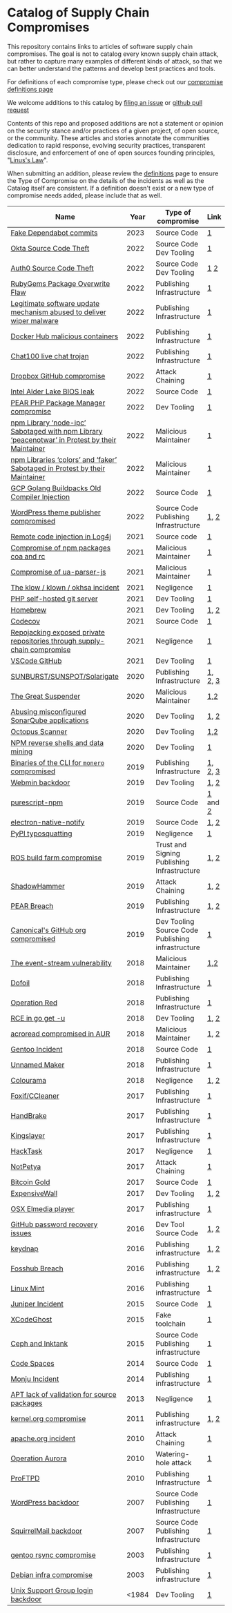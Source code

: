 <!-- cSpell:ignore markdownlint -->
<!-- markdownlint-disable MD033 -->

# Catalog of Supply Chain Compromises

This repository contains links to articles of software supply chain compromises.
The goal is not to catalog every known supply chain attack, but rather to capture
many examples of different kinds of attack, so that we can better understand the
patterns and develop best practices and tools.

For definitions of each compromise type, please check out our [compromise
definitions page](/supply-chain-security/compromises/compromise-definitions.md)

We welcome additions to this catalog by [filing an
issue](https://github.com/cncf/tag-security/issues/new/choose) or [github pull
request](https://github.com/cncf/tag-security)

Contents of this repo and proposed additions are not a statement or opinion on
the security stance and/or practices of a given project, of open source, or the
community. These articles and stories annotate the communities dedication to
rapid response, evolving security practices, transparent disclosure, and
enforcement of one of open sources founding principles, "[Linus's
Law](https://en.wikipedia.org/wiki/Linus%27s_law)".

When submitting an addition, please review the
[definitions](https://github.com/cncf/sig-security/blob/master/supply-chain-security/compromises/compromise-definitions.md)
page to ensure the Type of Compromise on the details of the incidents as well as
the Catalog itself are consistent. If a definition doesn't exist or a new type
of compromise needs added, please include that as well.
<!-- cSpell:disable -->
| Name              | Year               | Type of compromise    | Link        |
| ----------------- | ------------------ | ------------------    | ----------- |
| [Fake Dependabot commits](2023/fake-dependabot.md) | 2023 | Source Code | [1](https://checkmarx.com/blog/surprise-when-dependabot-contributes-malicious-code/) |
| [Okta Source Code Theft](2022/okta-github-repo-leak.md) | 2022 | Source Code <br> Dev Tooling | [1](https://www.bleepingcomputer.com/news/security/oktas-source-code-stolen-after-github-repositories-hacked/)
| [Auth0 Source Code Theft](2022/auth0-source-code-leak.md) | 2022 | Source Code <br> Dev Tooling | [1](https://auth0.com/blog/auth0-code-repository-archives-from-2020-and-earlier/) [2](https://www.bleepingcomputer.com/news/security/auth0-warns-that-some-source-code-repos-may-have-been-stolen/)
| [RubyGems Package Overwrite Flaw](2022/rubygems-override.md) | 2022 | Publishing Infrastructure | [1](https://www.bleepingcomputer.com/news/security/check-your-gems-rubygems-fixes-unauthorized-package-takeover-bug/)
| [Legitimate software update mechanism abused to deliver wiper malware](2022/fantasy.md) | 2022 | Publishing Infrastructure | [1](https://www.welivesecurity.com/2022/12/07/fantasy-new-agrius-wiper-supply-chain-attack/)|
| [Docker Hub malicious containers](2022/docker-hub-malicious-containers.md) | 2022 | Publishing Infrastructure | [1](https://www.bleepingcomputer.com/news/security/docker-hub-repositories-hide-over-1-650-malicious-containers/)
| [Chat100 live chat trojan](2022/Comm100-live-chat-trojan.md) | 2022 | Publishing Infrastructure | [1](https://www.securityweek.com/supply-chain-attack-targets-customer-engagement-firm-comm100)
| [Dropbox GitHub compromise](2022/dropbox-github-account-breach.md) | 2022 | Attack Chaining | [1](https://www.bleepingcomputer.com/news/security/dropbox-discloses-breach-after-hacker-stole-130-github-repositories/)
| [Intel Alder Lake BIOS leak](2022/intel-alder-lake-BIOS-leak.md) | 2022 | Source Code | [1](https://www.tomshardware.com/news/intel-confirms-6gb-alder-lake-bios-source-code-leak-new-details-emerge)
| [PEAR PHP Package Manager compromise](2022/php-pear-compromise.md) | 2022 | Dev Tooling | [1](https://blog.sonarsource.com/php-supply-chain-attack-on-pear/)
| [npm Library ‘node-ipc’ Sabotaged with npm Library ‘peacenotwar’ in Protest by their Maintainer](2022/node-ipc-peacenotwar.md) | 2022 | Malicious Maintainer | [1](https://snyk.io/blog/peacenotwar-malicious-npm-node-ipc-package-vulnerability/)|
| [npm Libraries ‘colors’ and ‘faker’ Sabotaged in Protest by their Maintainer](2022/js-faker-colors.md) | 2022 | Malicious Maintainer | [1](https://www.revenera.com/blog/software-composition-analysis/the-story-behind-colors-js-and-faker-js/)|
| [GCP Golang Buildpacks Old Compiler Injection](2022/golang-buildpacks-compiler.md) | 2022 | Source Code | [1](https://zt.dev/posts/gcp-buildpacks-old-compiler/)|
| [WordPress theme publisher compromised](2022/wp-apthemes.md) | 2022 | Source Code <br> Publishing Infrastructure | [1](https://jetpack.com/2022/01/18/backdoor-found-in-themes-and-plugins-from-accesspress-themes/), [2](https://blog.sucuri.net/2022/01/accesspress-themes-hit-with-targeted-supply-chain-attack.html)|
| [Remote code injection in Log4j](2021/log4j.md) | 2021 | Source code | [1](https://security.googleblog.com/2021/12/understanding-impact-of-apache-log4j.html) |
| [Compromise of npm packages coa and rc](2021/coa-rc.md) | 2021 | Malicious Maintainer | [1](https://blog.sonatype.com/npm-hijackers-at-it-again-popular-coa-and-rc-open-source-libraries-taken-over-to-spread-malware) |
| [Compromise of ua-parser-js](2021/ua-parser-js.md) | 2021 | Malicious Maintainer | [1](https://github.com/faisalman/ua-parser-js/issues/536) |
| [The klow / klown / okhsa incident](2021/klow-klown-okhsa.md) | 2021 | Negligence | [1](https://blog.sonatype.com/newly-found-npm-malware-mines-cryptocurrency-on-windows-linux-macos-devices) |
| [PHP self-hosted git server](2021/php.md) | 2021 | Dev Tooling | [1](https://news-web.php.net/php.internals/113838) |
| [Homebrew](2021/homebrew.md) | 2021 | Dev Tooling | [1](https://brew.sh/2021/04/21/security-incident-disclosure/), [2](https://hackerone.com/reports/1167608) |  |
| [Codecov](2021/codecov.md) | 2021 | Source Code | [1](https://about.codecov.io/security-update/) |  |
| [Repojacking exposed private repositories through supply-chain compromise](2021/repojacking.md) | 2021 | Negligence | [1](https://medium.com/@alex.birsan/dependency-confusion-4a5d60fec610) |
| [VSCode GitHub](2021/vscode.md) | 2021 | Dev Tooling | [1](https://www.bleepingcomputer.com/news/security/heres-how-a-researcher-broke-into-microsoft-vs-codes-github/) |  |
| [SUNBURST/SUNSPOT/Solarigate](2020/solarwinds.md) | 2020 | Publishing Infrastructure | [1](https://www.fireeye.com/blog/threat-research/2020/12/evasive-attacker-leverages-solarwinds-supply-chain-compromises-with-sunburst-backdoor.html), [2](https://msrc-blog.microsoft.com/2020/12/13/customer-guidance-on-recent-nation-state-cyber-attacks/), [3](https://www.crowdstrike.com/blog/sunspot-malware-technical-analysis/) |  |
| [The Great Suspender](2020/thegreatsuspender.md) | 2020 | Malicious Maintainer | [1](https://github.com/greatsuspender/thegreatsuspender/issues/1263),[2](https://lifehacker.com/ditch-the-great-suspender-before-it-becomes-a-security-1845989664) |
| [Abusing misconfigured SonarQube applications](2020/sonarqube.md) | 2020 | Dev Tooling | [1](https://www.zdnet.com/article/fbi-hackers-stole-source-code-from-us-government-agencies-and-private-companies/), [2](https://www.ic3.gov/Media/News/2020/201103-3.pdf) |
| [Octopus Scanner](2020/octopus_scanner.md) | 2020 | Dev Tooling | [1](https://securitylab.github.com/research/octopus-scanner-malware-open-source-supply-chain),[2](https://threatpost.com/octopus-scanner-tentacles-github-repositories/156204/) |
| [NPM reverse shells and data mining](2020/nodejs.md) | 2020 | Dev Tooling | [1](https://www.bleepingcomputer.com/news/security/npm-nukes-nodejs-malware-opening-windows-linux-reverse-shells/) |
| [Binaries of the CLI for `monero` compromised](2019/monero.md) | 2019 | Publishing Infrastructure | [1](https://web.getmonero.org/2019/11/19/warning-compromised-binaries.html), [2](https://github.com/monero-project/monero/issues/6151), [3](https://old.reddit.com/r/Monero/comments/dyfozs/security_warning_cli_binaries_available_on/) |
| [Webmin backdoor](2019/webmin-backdoor.md) | 2019 | Dev Tooling | [1](https://www.zdnet.com/article/backdoor-found-in-webmin-a-popular-web-based-utility-for-managing-unix-servers/), [2](http://www.webmin.com/exploit.html) |
| [purescript-npm](2019/purescript-npm.md) | 2019 | Source Code | [1](https://www.npmjs.com/advisories/1082) and [2](https://www.npmjs.com/advisories/1082) |
| [electron-native-notify](2019/electron-native-notify.md) | 2019 | Source Code | [1](https://blog.npmjs.org/post/185397814280/plot-to-steal-cryptocurrency-foiled-by-the-npm), [2](https://komodoplatform.com/update-agama-vulnerability/)|
| [PyPI typosquatting](2019/pypi.md) | 2019 | Negligence | [1](https://blog.reversinglabs.com/blog/suppy-chain-malware-detecting-malware-in-package-manager-repositories) |
| [ROS build farm compromise](2019/ros.md) | 2019 | Trust and Signing <br>Publishing Infrastructure</br> | [1](https://discourse.ros.org/t/security-issue-on-ros-build-farm/9342/8), [2](https://discourse.ros.org/t/new-gpg-keys-deployed-for-packages-ros-org/9454) |
| [ShadowHammer](2019/shadowhammer.md) | 2019 | Attack Chaining | [1](https://www.csoonline.com/article/3384259/asus-users-fall-victim-to-supply-chain-attack-through-backdoored-update.html), [2](https://securelist.com/operation-shadowhammer/89992/) |
| [PEAR Breach](2019/pear.md) | 2019 | Publishing Infrastructure | [1](https://blog.cpanel.com/when-php-went-pear-shaped-the-php-pear-compromise/), [2](https://thehackernews.com/2019/01/php-pear-hacked.html) |
| [Canonical's GitHub org compromised](2019/canonical-github.md) | 2019 | Dev Tooling <br> Source Code <br> Publishing infrastructure </br> | [1](https://www.zdnet.com/article/canonical-github-account-hacked-ubuntu-source-code-safe/) |
| [The event-stream vulnerability](2018/event_stream.md) | 2018 | Malicious Maintainer | [1](https://medium.com/intrinsic/compromised-npm-package-event-stream-d47d08605502),[2](https://github.com/dominictarr/event-stream/issues/116) |
| [Dofoil](2018/dofoil.md) | 2018 | Publishing Infrastructure | [1](https://www.zdnet.com/article/windows-attack-poisoned-bittorrent-client-set-off-huge-dofoil-outbreak-says-microsoft/) |
| [Operation Red](2018/operation-red.md) | 2018 | Publishing Infrastructure | [1](https://blog.trendmicro.com/trendlabs-security-intelligence/supply-chain-attack-operation-red-signature-targets-south-korean-organizations/) |
| [RCE in go get -u](2018/gogetu.md) | 2018 | Dev Tooling | [1](https://github.com/golang/go/issues/29230), [2](https://staaldraad.github.io/post/2019-03-28-go-get-vuln/) |
| [acroread compromised in AUR](2018/aur.md) | 2018 | Malicious Maintainer | [1](https://lists.archlinux.org/pipermail/aur-general/2018-July/034152.html), [2](https://www.bleepingcomputer.com/news/security/malware-found-in-arch-linux-aur-package-repository/) |
| [Gentoo Incident](2018/gentoo.md) | 2018    | Source Code | [1](https://wiki.gentoo.org/wiki/Project:Infrastructure/Incident_Reports/2018-06-28_Github)
| [Unnamed Maker](2018/unnamed-maker.md) | 2018 | Publishing Infrastructure | [1](https://www.bleepingcomputer.com/news/security/microsoft-discovers-supply-chain-attack-at-unnamed-maker-of-pdf-software/) |
| [Colourama](2018/colourama.md) | 2018 | Negligence | [1](https://medium.com/@bertusk/cryptocurrency-clipboard-hijacker-discovered-in-pypi-repository-b66b8a534a8), [2](https://arstechnica.com/information-technology/2018/10/two-new-supply-chain-attacks-come-to-light-in-less-than-a-week/) |
| [Foxif/CCleaner](2017/ccleaner.md) | 2017 | Publishing Infrastructure | [1](https://blog.talosintelligence.com/2017/09/avast-distributes-malware.html) |
| [HandBrake](2017/handbrake.md) | 2017 | Publishing Infrastructure | [1](https://blog.malwarebytes.com/threat-analysis/mac-threat-analysis/2017/05/handbrake-hacked-to-drop-new-variant-of-proton-malware/) |
| [Kingslayer](2017/kingslayer.md) | 2017 | Publishing Infrastructure | [1](https://comsecglobal.com/kingslayer-a-supply-chain-attack/) |
| [HackTask](2017/hacktask.md) | 2017 | Negligence | [1](https://securityintelligence.com/news/typosquatting-attack-puts-developers-at-risk-from-infected-javascript-packages/) |
| [NotPetya](2017/notpetya.md) | 2017 | Attack Chaining | [1](https://www.welivesecurity.com/2017/07/04/analysis-of-telebots-cunning-backdoor/) |
| [Bitcoin Gold](2017/bitcoingold.md) | 2017 | Source Code | [1](https://bitcoingold.org/critical-warning-nov-26/) |
| [ExpensiveWall](2017/expensivewall.md) | 2017 | Dev Tooling | [1](https://blog.checkpoint.com/2017/09/14/expensivewall-dangerous-packed-malware-google-play-will-hit-wallet/), [2](https://research.checkpoint.com/expensivewall-dangerous-packed-malware-google-play-will-hit-wallet/)
| [OSX Elmedia player](2017/elmedia.md) | 2017 | Publishing infrastructure | [1](https://www.hackread.com/hackers-infect-mac-users-proton-malware-using-elmedia-player/) |
| [GitHub password recovery issues](2016/gh-unicode.md) | 2016 | Dev Tool <br> Source Code </br> | [1](https://bounty.github.com/researchers/jagracey.html), [2](https://dev.to/jagracey/hacking-github-s-auth-with-unicode-s-turkish-dotless-i-460n) |
| [keydnap](2016/keydnap.md) | 2016 | Publishing infrastructure | [1](https://blog.malwarebytes.com/threat-analysis/2016/09/transmission-hijacked-again-to-spread-malware), [2](https://www.welivesecurity.com/2016/08/30/osxkeydnap-spreads-via-signed-transmission-application/) |
| [Fosshub Breach](2016/fosshub.md) | 2016 | Publishing infrastructure | [1](https://www.ghacks.net/2016/08/03/attention-fosshub-downloads-compromised/), [2](https://www.theregister.co.uk/2016/08/04/classicshell_audicity_infection/) |
| [Linux Mint](2016/mint.md) | 2016 | Publishing infrastructure | [1](https://www.zdnet.com/article/linux-mint-website-hacked-malicious-backdoor-version/) |
| [Juniper Incident](2015/juniper.md) | 2015    | Source Code | [1](https://eprint.iacr.org/2016/376.pdf)
| [XCodeGhost](2015/xcodeghost.md) | 2015 | Fake toolchain | [1](https://www.theregister.co.uk/2015/09/21/xcodeghost_apple_ios_store_malware_zapped/) |
| [Ceph and Inktank](2015/ceph-and-inktank.md) | 2015 | Source Code <br> Publishing infrastructure </br> | [1](https://www.zdnet.com/article/red-hats-ceph-and-inktank-code-repositories-were-cracked/) |
| [Code Spaces](2014/code-spaces.md) | 2014    | Source Code | [1](https://threatpost.com/hacker-puts-hosting-service-code-spaces-out-of-business/106761/)
| [Monju Incident](2014/monju.md) | 2014    | Publishing infrastructure| [1](https://www.contextis.com/en/blog/context-threat-intelligence-the-monju-incident)
| [APT lack of validation for source packages](2013/apt.md) | 2013 | Negligence | [1](https://lwn.net/Articles/602461/) |
| [kernel.org compromise](2011/kernelorg.md) | 2011 | Publishing infrastructure | [1](https://lwn.net/Articles/461237/), [2](https://lwn.net/Articles/461552/) |
| [apache.org incident](2010/apache.md) | 2010 | Attack Chaining | [1](https://blogs.apache.org/infra/entry/apache_org_04_09_2010) |
| [Operation Aurora](2010/aurora.md) | 2010 | Watering-hole attack | [1](https://www.wired.com/2010/03/source-code-hacks/) |
| [ProFTPD](2010/proftpd.md) | 2010 | Publishing Infrastructure | [1](https://www.zdnet.com/article/open-source-proftpd-hacked-backdoor-planted-in-source-code/) |
| [WordPress backdoor](2007/wordpress.md) | 2007 | Source Code <br> Publishing Infrastructure </br> | [1](https://lwn.net/Articles/224997/) |
| [SquirrelMail backdoor](2007/squirrelmail.md) | 2007 | Source Code <br> Publishing Infrastructure | [1](https://lwn.net/Articles/262688/) |
| [gentoo rsync compromise](2003/gentoo-rsync.md) | 2003 | Publishing Infrastructure | [1](https://archives.gentoo.org/gentoo-announce/message/7b0581416ddd91522c14513cb789f17a) |
| [Debian infra compromise](2003/debian.md) | 2003 | Publishing infrastructure | [1](https://www.debian.org/News/2003/20031202) |
| [Unix Support Group login backdoor](1984/login-bell.md) | <1984 | Dev Tooling | [1](https://niconiconi.neocities.org/posts/ken-thompson-really-did-launch-his-trusting-trust-trojan-attack-in-real-life/) |
